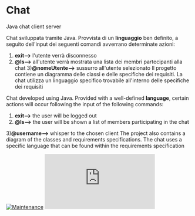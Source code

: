 # Chat
Java chat client server

Chat sviluppata tramite Java.
Provvista di un **linguaggio** ben definito, a seguito dell'input dei seguenti comandi avverrano determinate azioni:
1) **exit-->** l'utente verrà disconnesso
2) **@ls-->** all'utente verrà mostrata una lista dei membri partecipanti alla chat
3)**@nomeUtente-->** sussurro all'utente selezionato
Il progetto contiene un diagramma delle classi e delle specifiche dei requisiti.
La chat utilizza un linguaggio specifico trovabile all'interno delle specifiche dei requisiti


Chat developed using Java.
Provided with a well-defined **language**, certain actions will occur following the input of the following commands:
1) **exit-->** the user will be logged out
2) **@ls-->** the user will be shown a list of members participating in the chat

3)**@username-->** whisper to the chosen client
The project also contains a diagram of the classes and requirements specifications.
The chat uses a specific language that can be found within the requirements specification

[![Maintenance](https://img.shields.io/badge/Maintained%3F-yes-green.svg)](https://GitHub.com/Naereen/StrapDown.js/graphs/commit-activity)
[![Only 32 Kb](https://badge-size.herokuapp.com/Naereen/StrapDown.js/master/strapdown.min.js)](https://github.com/Naereen/StrapDown.js/blob/master/strapdown.min.js)
